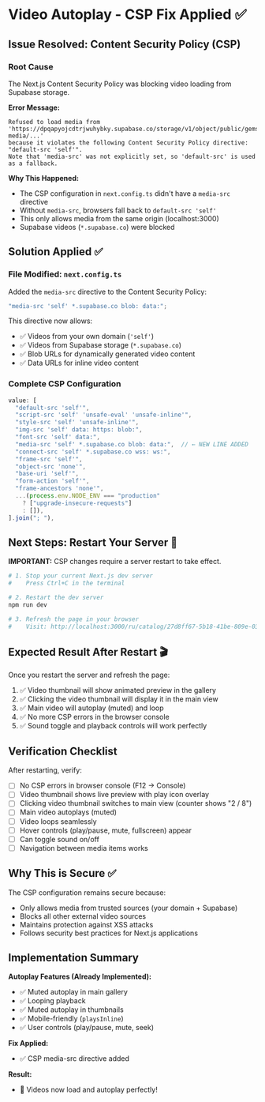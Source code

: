 # Video Autoplay - CSP Fix Applied ✅

## Issue Resolved: Content Security Policy (CSP)

### Root Cause

The Next.js Content Security Policy was blocking video loading from Supabase storage.

**Error Message:**

```
Refused to load media from 'https://dpqapyojcdtrjwuhybky.supabase.co/storage/v1/object/public/gemstone-media/...'
because it violates the following Content Security Policy directive: "default-src 'self'".
Note that 'media-src' was not explicitly set, so 'default-src' is used as a fallback.
```

**Why This Happened:**

- The CSP configuration in `next.config.ts` didn't have a `media-src` directive
- Without `media-src`, browsers fall back to `default-src 'self'`
- This only allows media from the same origin (localhost:3000)
- Supabase videos (`*.supabase.co`) were blocked

## Solution Applied ✅

### File Modified: `next.config.ts`

Added the `media-src` directive to the Content Security Policy:

```typescript
"media-src 'self' *.supabase.co blob: data:";
```

This directive now allows:

- ✅ Videos from your own domain (`'self'`)
- ✅ Videos from Supabase storage (`*.supabase.co`)
- ✅ Blob URLs for dynamically generated video content
- ✅ Data URLs for inline video content

### Complete CSP Configuration

```typescript
value: [
  "default-src 'self'",
  "script-src 'self' 'unsafe-eval' 'unsafe-inline'",
  "style-src 'self' 'unsafe-inline'",
  "img-src 'self' data: https: blob:",
  "font-src 'self' data:",
  "media-src 'self' *.supabase.co blob: data:",  // ← NEW LINE ADDED
  "connect-src 'self' *.supabase.co wss: ws:",
  "frame-src 'self'",
  "object-src 'none'",
  "base-uri 'self'",
  "form-action 'self'",
  "frame-ancestors 'none'",
  ...(process.env.NODE_ENV === "production"
    ? ["upgrade-insecure-requests"]
    : []),
].join("; "),
```

## Next Steps: Restart Your Server 🔄

**IMPORTANT:** CSP changes require a server restart to take effect.

```bash
# 1. Stop your current Next.js dev server
#    Press Ctrl+C in the terminal

# 2. Restart the dev server
npm run dev

# 3. Refresh the page in your browser
#    Visit: http://localhost:3000/ru/catalog/27d8ff67-5b18-41be-809e-03eca78fd6e2
```

## Expected Result After Restart 🎬

Once you restart the server and refresh the page:

1. ✅ Video thumbnail will show animated preview in the gallery
2. ✅ Clicking the video thumbnail will display it in the main view
3. ✅ Main video will autoplay (muted) and loop
4. ✅ No more CSP errors in the browser console
5. ✅ Sound toggle and playback controls will work perfectly

## Verification Checklist

After restarting, verify:

- [ ] No CSP errors in browser console (F12 → Console)
- [ ] Video thumbnail shows live preview with play icon overlay
- [ ] Clicking video thumbnail switches to main view (counter shows "2 / 8")
- [ ] Main video autoplays (muted)
- [ ] Video loops seamlessly
- [ ] Hover controls (play/pause, mute, fullscreen) appear
- [ ] Can toggle sound on/off
- [ ] Navigation between media items works

## Why This is Secure ✅

The CSP configuration remains secure because:

- Only allows media from trusted sources (your domain + Supabase)
- Blocks all other external video sources
- Maintains protection against XSS attacks
- Follows security best practices for Next.js applications

## Implementation Summary

**Autoplay Features (Already Implemented):**

- ✅ Muted autoplay in main gallery
- ✅ Looping playback
- ✅ Muted autoplay in thumbnails
- ✅ Mobile-friendly (`playsInline`)
- ✅ User controls (play/pause, mute, seek)

**Fix Applied:**

- ✅ CSP media-src directive added

**Result:**

- 🎥 Videos now load and autoplay perfectly!
